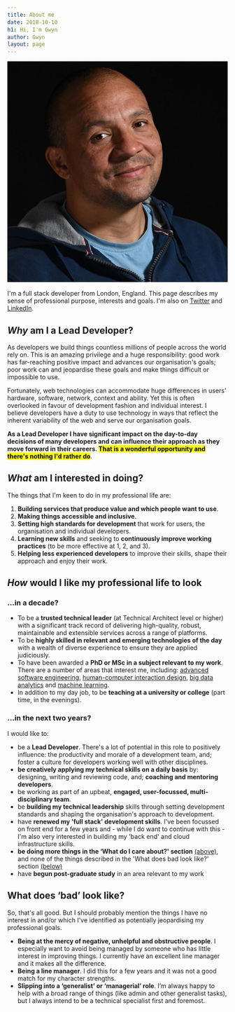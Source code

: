 ```yaml
---
title: About me
date: 2018-10-10
h1: Hi, I'm Gwyn
author: Gwyn
layout: page
---
```


![A picture of me](images/profile_picture.jpg)

I'm a full stack developer from London, England. This page describes my sense of professional purpose, interests and goals. I'm also on [Twitter](https://twitter.com/gtvjones) and [LinkedIn](https://www.linkedin.com/in/gtvjones/).

## _Why_ am I a Lead Developer?

As developers we build things countless millions of people across the world rely on. This is an amazing privilege and a huge responsibility: good work has far-reaching positive impact and advances our organisation's goals; poor work can and jeopardise these goals and make things difficult or impossible to use.

Fortunately, web technologies can accommodate huge differences in users' hardware, software, network, context and ability. Yet this is often overlooked in favour of development fashion and individual interest. I believe developers have a duty to use technology in ways that reflect the inherent variability of the web and serve our organisation goals.

**As a Lead Developer I have significant impact on the day-to-day decisions of many  developers and  can influence their approach as they move forward in their careers. <mark>That is a wonderful opportunity and there's nothing I'd rather do</mark>**. 

## _What_ am I interested in doing?

The things that I'm keen to do in my professional life are:

1. **Building services that produce value and which people want to use**.
2. **Making things accessible and inclusive**.
3. **Setting high standards for development** that work for users, the organisation and individual developers.
4. **Learning new skills** and seeking to **continuously improve working practices** (to be more effective at 1, 2, and 3).
5. **Helping less experienced developers** to improve their skills, shape their approach and enjoy their work.


## _How_ would I like my professional life to look

### ...in a decade?
* To be a **trusted technical leader** (at Technical Architect level or higher) with a significant track record of delivering high-quality, robust, maintainable and extensible services across a range of platforms.
* To be **highly skilled in relevant and emerging technologies of the day** with a wealth of diverse experience to ensure they are applied judiciously.
* To have been awarded a **PhD or MSc in a subject relevant to my work**. There are a number of areas that interest me, including: [advanced software engineering](https://le.ac.uk/courses/advanced-software-engineering-msc/2019), [human-computer interaction design](https://www.city.ac.uk/courses/postgraduate/human-computer-interaction-design), [big data analytics](https://edu.university-liverpool-online.com/global/programmes/computer-science/msc-in-big-data-analytics) and [machine learning](https://www.ucl.ac.uk/prospective-students/graduate/taught-degrees/machine-learning-msc).
* In addition to my day job, to be **teaching at a university or college** (part time, in the evenings).

### ...in the next two years?

I would like to:

* be a **Lead Developer**. There's a lot of potential in this role to positively influence: the productivity and morale of a development team, and; foster a culture for developers working well with other disciplines. 
* **be creatively applying my technical skills on a daily basis** by: designing, writing and reviewing code, and; **coaching and mentoring developers**.
* be working as part of an upbeat, **engaged, user-focussed, multi-disciplinary team**.
* be **building my technical leadership** skills through setting development standards and shaping the organisation's approach to development.
* have **renewed my 'full stack' development skills**. I've been focussed on front end for a few years and - while I do want to continue with this - I'm also very interested in building my 'back end' and cloud infrastructure skills.
* **be doing more things in the ‘What do I care about?' section** [(above)](#what-am-i-interested-in-doing), and none of the things described in the 'What does bad look like?' section [(below)](#what-does-bad-look-like)
* have **begun post-graduate study** in an area relevant to my work

## What does ‘bad’ look like?

So, that's all good. But I should probably mention the things I have no interest in and/or which I've identified as potentially jeopardising my professional goals.

* **Being at the mercy of negative, unhelpful and obstructive people**. I especially want to avoid being managed by someone who has little interest in improving things. I currently have an excellent line manager and it makes all the difference.
* **Being a line manager**. I did this for a few years and it was not a good match for my character strengths.
* **Slipping into a ‘generalist’ or ‘managerial’ role**. I’m always happy to help with a broad range of things (like admin and other generalist tasks), but I always intend to be a technical specialist first and foremost.